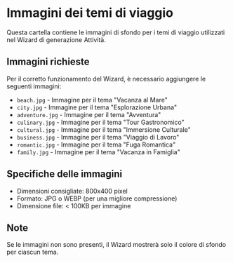 # Immagini dei temi di viaggio

Questa cartella contiene le immagini di sfondo per i temi di viaggio utilizzati nel Wizard di generazione Attività.

## Immagini richieste

Per il corretto funzionamento del Wizard, è necessario aggiungere le seguenti immagini:

- `beach.jpg` - Immagine per il tema "Vacanza al Mare"
- `city.jpg` - Immagine per il tema "Esplorazione Urbana"
- `adventure.jpg` - Immagine per il tema "Avventura"
- `culinary.jpg` - Immagine per il tema "Tour Gastronomico"
- `cultural.jpg` - Immagine per il tema "Immersione Culturale"
- `business.jpg` - Immagine per il tema "Viaggio di Lavoro"
- `romantic.jpg` - Immagine per il tema "Fuga Romantica"
- `family.jpg` - Immagine per il tema "Vacanza in Famiglia"

## Specifiche delle immagini

- Dimensioni consigliate: 800x400 pixel
- Formato: JPG o WEBP (per una migliore compressione)
- Dimensione file: < 100KB per immagine

## Note

Se le immagini non sono presenti, il Wizard mostrerà solo il colore di sfondo per ciascun tema.
